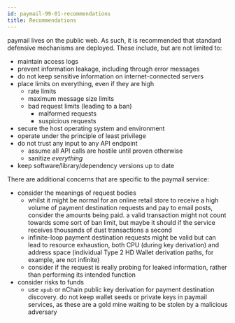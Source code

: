 ```yaml
---
id: paymail-99-01-recommendations
title: Recommendations
---
```


paymail lives on the public web. As such, it is recommended that standard defensive mechanisms are deployed. These include, but are not limited to:

* maintain access logs
* prevent information leakage, including through error messages
* do not keep sensitive information on internet-connected servers
* place limits on everything, even if they are high
  * rate limits
  * maximum message size limits
  * bad request limits (leading to a ban)
    * malformed requests
    * suspicious requests
* secure the host operating system and environment
* operate under the principle of least privilege
* do not trust any input to any API endpoint
  * assume all API calls are hostile until proven otherwise
  * sanitize _everything_
* keep software/library/dependency versions up to date

There are additional concerns that are specific to the paymail service:

* consider the meanings of request bodies
  * whilst it might be normal for an online retail store to receive a high volume of payment destination requests and pay to email posts, consider the amounts being paid. a valid transaction might not count towards some sort of ban limit, but maybe it should if the service receives thousands of dust transactions a second
  * infinite-loop payment destination requests might be valid but can lead to resource exhaustion, both CPU (during key derivation) and address space (individual Type 2 HD Wallet derivation paths, for example, are not infinite)
  * consider if the request is really probing for leaked information, rather than performing its intended function
* consider risks to funds
  * use `xpub` or nChain public key derivation for payment destination discovery. do not keep wallet seeds or private keys in paymail services, as these are a gold mine waiting to be stolen by a malicious adversary
